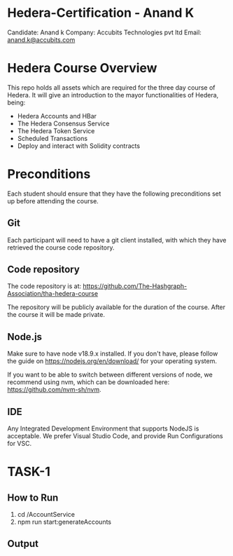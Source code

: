 # Hedera-Certification - Anand K
Candidate: Anand k
Company: Accubits Technologies pvt ltd
Email: anand.k@accubits.com

# Hedera Course Overview

This repo holds all assets which are required for the three day course of Hedera.
It will give an introduction to the mayor functionalities of Hedera, being:

 - Hedera Accounts and HBar
 - The Hedera Consensus Service
 - The Hedera Token Service
 - Scheduled Transactions 
 - Deploy and interact with Solidity contracts

# Preconditions

Each student should ensure that they have the following preconditions set up before attending the course.

## Git

Each participant will need to have a git client installed, with which they have retrieved the course code repository.

## Code repository

The code repository is at: https://github.com/The-Hashgraph-Association/tha-hedera-course

The repository will be publicly available for the duration of the course. After the course it will be made private.

## Node.js

Make sure to have node v18.9.x installed. If you don't have, please follow the guide on https://nodejs.org/en/download/
for your operating system.

If you want to be able to switch between different versions of node, we recommend using nvm, which can be downloaded
here: https://github.com/nvm-sh/nvm.

## IDE

Any Integrated Development Environment that supports NodeJS is acceptable. We prefer Visual Studio Code, and provide Run Configurations for VSC.


# TASK-1



## How to Run
1. cd /AccountService
2. npm run start:generateAccounts 

## Output